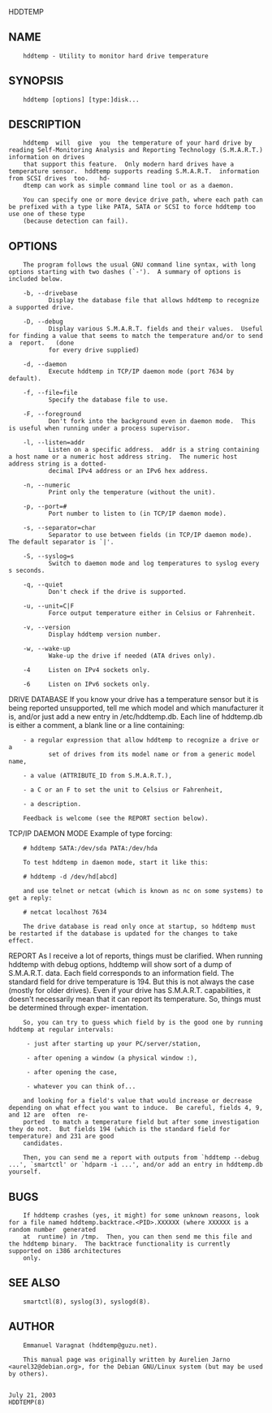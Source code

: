   HDDTEMP
 
## NAME
        hddtemp - Utility to monitor hard drive temperature
 
## SYNOPSIS
        hddtemp [options] [type:]disk...
 
## DESCRIPTION
        hddtemp  will  give  you  the temperature of your hard drive by reading Self-Monitoring Analysis and Reporting Technology (S.M.A.R.T.)  information on drives
        that support this feature.  Only modern hard drives have a temperature sensor.  hddtemp supports reading S.M.A.R.T.  information from SCSI drives  too.   hd‐
        dtemp can work as simple command line tool or as a daemon.
 
        You can specify one or more device drive path, where each path can be prefixed with a type like PATA, SATA or SCSI to force hddtemp too use one of these type
        (because detection can fail).
 
## OPTIONS
        The program follows the usual GNU command line syntax, with long options starting with two dashes (`-').  A summary of options is included below.
 
        -b, --drivebase
               Display the database file that allows hddtemp to recognize a supported drive.
 
        -D, --debug
               Display various S.M.A.R.T. fields and their values.  Useful for finding a value that seems to match the temperature and/or to send  a  report.   (done
               for every drive supplied)
 
        -d, --daemon
               Execute hddtemp in TCP/IP daemon mode (port 7634 by default).
 
        -f, --file=file
               Specify the database file to use.
 
        -F, --foreground
               Don't fork into the background even in daemon mode.  This is useful when running under a process supervisor.
 
        -l, --listen=addr
               Listen on a specific address.  addr is a string containing a host name or a numeric host address string.  The numeric host address string is a dotted-
               decimal IPv4 address or an IPv6 hex address.
 
        -n, --numeric
               Print only the temperature (without the unit).
 
        -p, --port=#
               Port number to listen to (in TCP/IP daemon mode).
 
        -s, --separator=char
               Separator to use between fields (in TCP/IP daemon mode).  The default separator is `|'.
 
        -S, --syslog=s
               Switch to daemon mode and log temperatures to syslog every s seconds.
 
        -q, --quiet
               Don't check if the drive is supported.
 
        -u, --unit=C|F
               Force output temperature either in Celsius or Fahrenheit.
 
        -v, --version
               Display hddtemp version number.
 
        -w, --wake-up
               Wake-up the drive if needed (ATA drives only).
 
        -4     Listen on IPv4 sockets only.
 
        -6     Listen on IPv6 sockets only.
 
 DRIVE DATABASE
        If you know your drive has a temperature sensor but it is being reported unsupported, tell me which model and which manufacturer it is, and/or just add a new
        entry in /etc/hddtemp.db.  Each line of hddtemp.db is either a comment, a blank line or a line containing:
 
        - a regular expression that allow hddtemp to recognize a drive or a
               set of drives from its model name or from a generic model name,
 
        - a value (ATTRIBUTE_ID from S.M.A.R.T.),
 
        - a C or an F to set the unit to Celsius or Fahrenheit,
 
        - a description.
 
        Feedback is welcome (see the REPORT section below).
 
 TCP/IP DAEMON MODE
        Example of type forcing:
 
        # hddtemp SATA:/dev/sda PATA:/dev/hda
 
        To test hddtemp in daemon mode, start it like this:
 
        # hddtemp -d /dev/hd[abcd]
 
        and use telnet or netcat (which is known as nc on some systems) to get a reply:
 
        # netcat localhost 7634
 
        The drive database is read only once at startup, so hddtemp must be restarted if the database is updated for the changes to take effect.
 
 REPORT
        As I receive a lot of reports, things must be clarified.  When running hddtemp with debug options, hddtemp will show sort of a dump of S.M.A.R.T. data.  Each
        field corresponds to an information field.  The standard field for drive temperature is 194.  But this is not always the  case  (mostly  for  older  drives).
        Even if your drive has S.M.A.R.T. capabilities, it doesn't necessarily mean that it can report its temperature.  So, things must be determined through exper‐
        imentation.
 
        So, you can try to guess which field by is the good one by running hddtemp at regular intervals:
 
         - just after starting up your PC/server/station,
 
         - after opening a window (a physical window :),
 
         - after opening the case,
 
         - whatever you can think of...
 
        and looking for a field's value that would increase or decrease depending on what effect you want to induce.  Be careful, fields 4, 9, and 12 are  often  re‐
        ported  to match a temperature field but after some investigation they do not.  But fields 194 (which is the standard field for temperature) and 231 are good
        candidates.
 
        Then, you can send me a report with outputs from `hddtemp --debug ...', `smartctl' or `hdparm -i ...', and/or add an entry in hddtemp.db yourself.
 
## BUGS
        If hddtemp crashes (yes, it might) for some unknown reasons, look for a file named hddtemp.backtrace.<PID>.XXXXXX (where XXXXXX is a random number  generated
        at  runtime) in /tmp.  Then, you can then send me this file and the hddtemp binary.  The backtrace functionality is currently supported on i386 architectures
        only.
 
## SEE ALSO
        smartctl(8), syslog(3), syslogd(8).
 
## AUTHOR
        Emmanuel Varagnat (hddtemp@guzu.net).
 
        This manual page was originally written by Aurelien Jarno <aurel32@debian.org>, for the Debian GNU/Linux system (but may be used by others).
 
                                                                             July 21, 2003                                                                 HDDTEMP(8)
